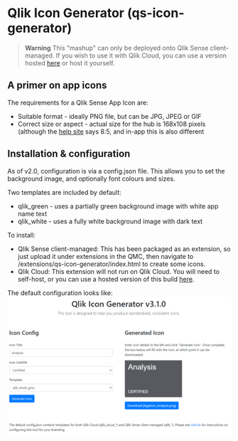# Qlik Icon Generator (qs-icon-generator)

> **Warning**
> This "mashup" can only be deployed onto Qlik Sense client-managed. If you wish to use it with Qlik Cloud, you can use a version hosted [here](https://withdave.github.io/qlik-icon-generator/) or host it yourself.

## A primer on app icons

The requirements for a Qlik Sense App Icon are:
- Suitable format - ideally PNG file, but can be JPG, JPEG or GIF
- Correct size or aspect - actual size for the hub is 168x108 pixels (although the [help site](https://help.qlik.com/en-US/sense/June2019/Subsystems/Hub/Content/Sense_Hub/Apps/change-thumbnail-app.htm) says 8:5, and in-app this is also different

## Installation & configuration

As of v2.0, configuration is via a config.json file. This allows you to set the background image, and optionally font colours and sizes.

Two templates are included by default:
* qlik_green - uses a partially green background image with white app name text
* qlik_white - uses a fully white background image with dark text

To install:

* Qlik Sense client-managed: This has been packaged as an extension, so just upload it under extensions in the QMC, then navigate to /extensions/qs-icon-generator/index.html to create some icons.
* Qlik Cloud: This extension will not run on Qlik Cloud. You will need to self-host, or you can use a hosted version of this build [here](https://withdave.github.io/qlik-icon-generator/).

The default configuration looks like:
![Default configuration, with a green logo generated](screenshot.png)
